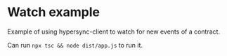 # Watch example

Example of using hypersync-client to watch for new events of a contract.

Can run `npx tsc && node dist/app.js` to run it.

